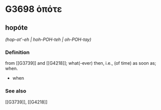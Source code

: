 # G3698 ὁπότε

## hopóte

_(hop-ot'-eh | hoh-POH-teh | oh-POH-tay)_

### Definition

from [[G3739]] and [[G4218]]; what(-ever) then, i.e., (of time) as soon as; when.

- when

### See also

[[G3739]], [[G4218]]

